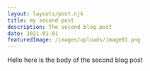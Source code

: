 ```yaml
---
layout: layouts/post.njk
title: my second post
description: The second blog post
date: 2021-01-01
featuredImage: /images/uploads/image01.png
---
```


Hello here is the body of the second blog post
